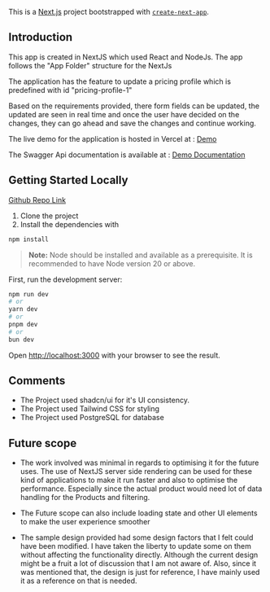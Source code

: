 This is a [Next.js](https://nextjs.org/) project bootstrapped with [`create-next-app`](https://github.com/vercel/next.js/tree/canary/packages/create-next-app).

## Introduction

This app is created in NextJS which used React and NodeJs. The app follows the "App Folder" structure for the NextJs

The application has the feature to update a pricing profile which is predefined with id "pricing-profile-1"

Based on the requirements provided, there form fields can be updated, the updated are seen in real time and once the user have decided on the changes, they can go ahead and save the changes and continue working.

The live demo for the application is hosted in Vercel at : [Demo](https://pricing-p2firznhn-bitbinarys-projects.vercel.app/)

The Swagger Api documentation is available at : [Demo Documentation](https://pricing-p2firznhn-bitbinarys-projects.vercel.app/api-doc)

## Getting Started Locally

[Github Repo Link](https://github.com/bitbinary/pricing-ui)

1. Clone the project
2. Install the dependencies with

```bash
npm install
```

> **Note:** Node should be installed and available as a prerequisite. It is recommended to have Node version 20 or above.

First, run the development server:

```bash
npm run dev
# or
yarn dev
# or
pnpm dev
# or
bun dev
```

Open [http://localhost:3000](http://localhost:3000) with your browser to see the result.

## Comments

- The Project used shadcn/ui for it's UI consistency.
- The Project used Tailwind CSS for styling
- The Project used PostgreSQL for database

## Future scope

- The work involved was minimal in regards to optimising it for the future uses. The use of NextJS server side rendering can be used for these kind of applications to make it run faster and also to optimise the performance. Especially since the actual product would need lot of data handling for the Products and filtering.

- The Future scope can also include loading state and other UI elements to make the user experience smoother

- The sample design provided had some design factors that I felt could have been modified. I have taken the liberty to update some on them without affecting the functionality directly. Although the current design might be a fruit a lot of discussion that I am not aware of. Also, since it was mentioned that, the design is just for reference, I have mainly used it as a reference on that is needed.

